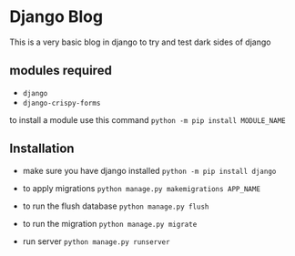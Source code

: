 # Django Blog
This is a very basic blog in django to try and test dark sides of django 

## modules required 
- `django`
- `django-crispy-forms`

to install a module use this command `python -m pip install MODULE_NAME`

## Installation

- make sure you have django installed `python -m pip install django`

- to apply migrations `python manage.py makemigrations APP_NAME`

- to run the flush database `python manage.py flush`

- to run the migration `python manage.py migrate`

- run server `python manage.py runserver`
